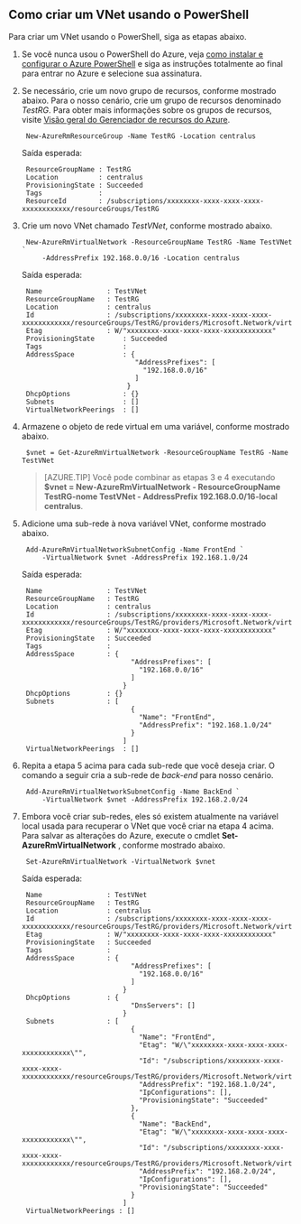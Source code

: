 ## <a name="how-to-create-a-vnet-using-powershell"></a>Como criar um VNet usando o PowerShell
Para criar um VNet usando o PowerShell, siga as etapas abaixo.

1. Se você nunca usou o PowerShell do Azure, veja [como instalar e configurar o Azure PowerShell](../articles/powershell-install-configure.md) e siga as instruções totalmente ao final para entrar no Azure e selecione sua assinatura.
    
2. Se necessário, crie um novo grupo de recursos, conforme mostrado abaixo. Para o nosso cenário, crie um grupo de recursos denominado *TestRG*. Para obter mais informações sobre os grupos de recursos, visite [Visão geral do Gerenciador de recursos do Azure](../articles/resource-group-overview.md).

        New-AzureRmResourceGroup -Name TestRG -Location centralus

    Saída esperada:
    
        ResourceGroupName : TestRG
        Location          : centralus
        ProvisioningState : Succeeded
        Tags              :
        ResourceId        : /subscriptions/xxxxxxxx-xxxx-xxxx-xxxx-xxxxxxxxxxxx/resourceGroups/TestRG   

3. Crie um novo VNet chamado *TestVNet*, conforme mostrado abaixo.

        New-AzureRmVirtualNetwork -ResourceGroupName TestRG -Name TestVNet `
            -AddressPrefix 192.168.0.0/16 -Location centralus   
        
    Saída esperada:

        Name                : TestVNet
        ResourceGroupName   : TestRG
        Location            : centralus
        Id                  : /subscriptions/xxxxxxxx-xxxx-xxxx-xxxx-xxxxxxxxxxxx/resourceGroups/TestRG/providers/Microsoft.Network/virtualNetworks/TestVNet
        Etag                : W/"xxxxxxxx-xxxx-xxxx-xxxx-xxxxxxxxxxxx"
        ProvisioningState       : Succeeded
        Tags                    : 
        AddressSpace            : {
                                   "AddressPrefixes": [
                                     "192.168.0.0/16"
                                   ]
                                 }
        DhcpOptions             : {}
        Subnets                 : []
        VirtualNetworkPeerings  : []

4. Armazene o objeto de rede virtual em uma variável, conforme mostrado abaixo.

        $vnet = Get-AzureRmVirtualNetwork -ResourceGroupName TestRG -Name TestVNet
    
    >[AZURE.TIP] Você pode combinar as etapas 3 e 4 executando **$vnet = New-AzureRmVirtualNetwork - ResourceGroupName TestRG-nome TestVNet - AddressPrefix 192.168.0.0/16-local centralus**.

5. Adicione uma sub-rede à nova variável VNet, conforme mostrado abaixo.

        Add-AzureRmVirtualNetworkSubnetConfig -Name FrontEnd `
            -VirtualNetwork $vnet -AddressPrefix 192.168.1.0/24
        
    Saída esperada:

        Name                : TestVNet
        ResourceGroupName   : TestRG
        Location            : centralus
        Id                  : /subscriptions/xxxxxxxx-xxxx-xxxx-xxxx-xxxxxxxxxxxx/resourceGroups/TestRG/providers/Microsoft.Network/virtualNetworks/TestVNet
        Etag                : W/"xxxxxxxx-xxxx-xxxx-xxxx-xxxxxxxxxxxx"
        ProvisioningState   : Succeeded
        Tags                :
        AddressSpace        : {
                                  "AddressPrefixes": [
                                    "192.168.0.0/16"
                                  ]
                                }
        DhcpOptions         : {}
        Subnets             : [
                                  {
                                    "Name": "FrontEnd",
                                    "AddressPrefix": "192.168.1.0/24"
                                  }
                                ]
        VirtualNetworkPeerings  : []

6. Repita a etapa 5 acima para cada sub-rede que você deseja criar. O comando a seguir cria a sub-rede de *back-end* para nosso cenário.

        Add-AzureRmVirtualNetworkSubnetConfig -Name BackEnd `
            -VirtualNetwork $vnet -AddressPrefix 192.168.2.0/24

7. Embora você criar sub-redes, eles só existem atualmente na variável local usada para recuperar o VNet que você criar na etapa 4 acima. Para salvar as alterações do Azure, execute o cmdlet **Set-AzureRmVirtualNetwork** , conforme mostrado abaixo.

        Set-AzureRmVirtualNetwork -VirtualNetwork $vnet 
        
    Saída esperada:

        Name                : TestVNet
        ResourceGroupName   : TestRG
        Location            : centralus
        Id                  : /subscriptions/xxxxxxxx-xxxx-xxxx-xxxx-xxxxxxxxxxxx/resourceGroups/TestRG/providers/Microsoft.Network/virtualNetworks/TestVNet
        Etag                : W/"xxxxxxxx-xxxx-xxxx-xxxx-xxxxxxxxxxxx"
        ProvisioningState   : Succeeded
        Tags                :
        AddressSpace        : {
                                  "AddressPrefixes": [
                                    "192.168.0.0/16"
                                  ]
                                }
        DhcpOptions         : {
                                  "DnsServers": []
                                }
        Subnets             : [
                                  {
                                    "Name": "FrontEnd",
                                    "Etag": "W/\"xxxxxxxx-xxxx-xxxx-xxxx-xxxxxxxxxxxx\"",
                                    "Id": "/subscriptions/xxxxxxxx-xxxx-xxxx-xxxx-xxxxxxxxxxxx/resourceGroups/TestRG/providers/Microsoft.Network/virtualNetworks/TestVNet/subnets/FrontEnd",
                                    "AddressPrefix": "192.168.1.0/24",
                                    "IpConfigurations": [],
                                    "ProvisioningState": "Succeeded"
                                  },
                                  {
                                    "Name": "BackEnd",
                                    "Etag": "W/\"xxxxxxxx-xxxx-xxxx-xxxx-xxxxxxxxxxxx\"",
                                    "Id": "/subscriptions/xxxxxxxx-xxxx-xxxx-xxxx-xxxxxxxxxxxx/resourceGroups/TestRG/providers/Microsoft.Network/virtualNetworks/TestVNet/subnets/BackEnd",
                                    "AddressPrefix": "192.168.2.0/24",
                                    "IpConfigurations": [],
                                    "ProvisioningState": "Succeeded"
                                  }
                                ]
        VirtualNetworkPeerings : []
